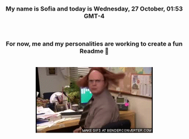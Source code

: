 


<div align="center">
<h3 >My name is Sofia and today is Wednesday, 27 October, 01:53 GMT-4</h3><br>
<h3 >For now, me and my personalities are working to create a fun Readme 👋
</h3><br>
<img src='img/dwight.gif' alt='working...'/>
</div>
